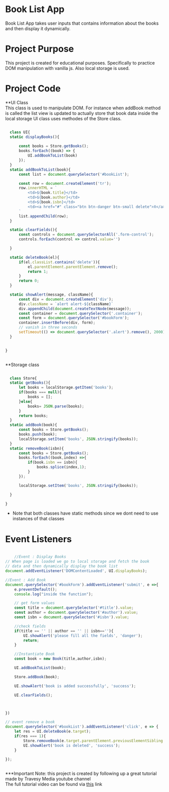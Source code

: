 # Book List App

   Book List App takes user inputs that contains information
 about the books and then display it dynamically.

# Project Purpose

  This project is created for educational purposes. Specifically to
 practice DOM manipulation with vanilla js. Also local storage is used.

# Project Code 

  **UI Class <br />
  This class is used to manipulate DOM. For instance when addBook method is
  called the list view is updated to actually store that book data inside the
  local storage UI class uses methodes of the Store class.

  ```javascript

    class UI{
    static displayBooks(){
       
        const books = Store.getBooks();
        books.forEach((book) => {
            UI.addBookToList(book)
        });
    }
    static addBookToList(book){
        const list = document.querySelector('#bookList');

        const row = document.createElement('tr');
        row.innerHTML = `
            <td>${book.title}</td>
            <td>${book.author}</td>
            <td>${book.isbn}</td>
            <td><a href="#" class="btn btn-danger btn-small delete">X</a></td>
        `
        list.appendChild(row);
    }

    static clearFields(){
        const controls = document.querySelectorAll('.form-control');
        controls.forEach(control => control.value='')

    }

    static deleteBook(el){
        if(el.classList.contains('delete')){
            el.parentElement.parentElement.remove();
            return 1;
        }
        return 0;
    }

    static showAlert(message, className){
        const div = document.createElement('div');
        div.className = `alert alert-${className}`
        div.appendChild(document.createTextNode(message));
        const container = document.querySelector('.container');
        const form = document.querySelector('#bookForm');
        container.insertBefore(div, form);    
        // vanish in three seconds
        setTimeout(() => document.querySelector('.alert').remove(), 2000);
    }

    
}



```

  **Storage class

  ```javascript

    class Store{
    static getBooks(){
        let books = localStorage.getItem('books');
        if(books === null){
            books = [];
        }else{
            books= JSON.parse(books);
        }
        return books;
    }
    static addBook(book){
        const books = Store.getBooks();
        books.push(book);
        localStorage.setItem('books', JSON.stringify(books));
    }
    static removeBook(isbn){
        const books = Store.getBooks();
        books.forEach((book,index) =>{
            if(book.isbn == isbn){
                books.splice(index,1);
            }
        });

        localStorage.setItem('books', JSON.stringify(books));

    }

}

```

  * Note that both classes have static methods since we dont need to use
  instances of that classes

# Event Listeners

```javascript

    //Event : Display Books
// When page is loaded we go to local storage and fetch the book
// data and then dynamically display the book list
document.addEventListener('DOMContentLoaded', UI.displayBooks);

//Event : Add Book
document.querySelector('#bookForm').addEventListener('submit', e =>{
    e.preventDefault();
    console.log("inside the function");

    // get form values
    const title = document.querySelector('#title').value;
    const author = document.querySelector('#author').value;
    const isbn = document.querySelector('#isbn').value;

    //check fields
    if(title == '' || author == '' || isbn==''){
        UI.showAlert('please fill all the fields', 'danger');
        return;
    }

    //Instantiate Book
    const book = new Book(title,author,isbn);

    UI.addBookToList(book);

    Store.addBook(book);

    UI.showAlert('book is added successfully', 'success');

    UI.clearFields();



})

// event remove a book
document.querySelector('#bookList').addEventListener('click', e => {
    let res = UI.deleteBook(e.target);
    if(res === 1){
        Store.removeBook(e.target.parentElement.previousElementSibling.textContent);
        UI.showAlert('book is deleted', 'success');
    }
    
});



```

***Important Note: this project is created by following up a great tutorial made by
Travesy Media youtube channel <br />
The full tutorial video can be found via [this](https://www.youtube.com/watch?v=JaMCxVWtW58) link